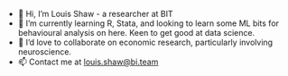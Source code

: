- 👋 Hi, I’m Louis Shaw - a researcher at BIT
- 🌱 I’m currently learning R, Stata, and looking to learn some ML bits for behavioural analysis on here. Keen to get good at data science.
- 💞️ I’d love to collaborate on economic research, particularly involving neuroscience.
- 📫 Contact me at louis.shaw@bi.team

<!---
zctpljs/zctpljs is a ✨ special ✨ repository because its `README.md` (this file) appears on your GitHub profile.
You can click the Preview link to take a look at your changes.
--->
